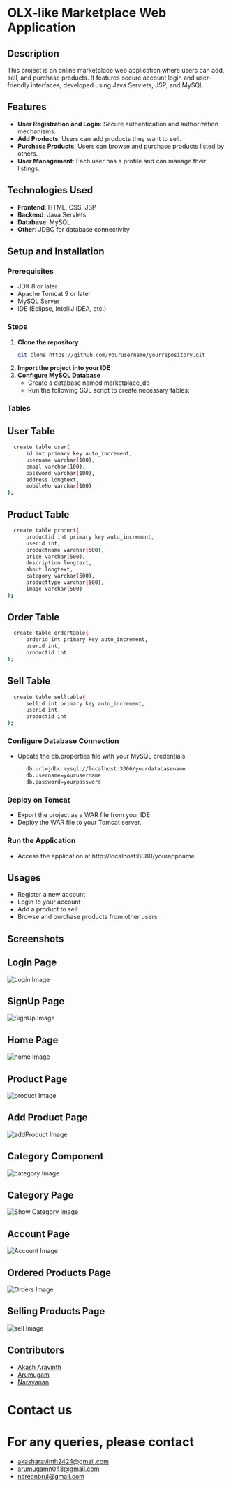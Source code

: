 # OLX-like Marketplace Web Application

## Description
This project is an online marketplace web application where users can add, sell, and purchase products. It features secure account login and user-friendly interfaces, developed using Java Servlets, JSP, and MySQL.

## Features
- **User Registration and Login**: Secure authentication and authorization mechanisms.
- **Add Products**: Users can add products they want to sell.
- **Purchase Products**: Users can browse and purchase products listed by others.
- **User Management**: Each user has a profile and can manage their listings.

## Technologies Used
- **Frontend**: HTML, CSS, JSP
- **Backend**: Java Servlets
- **Database**: MySQL
- **Other**: JDBC for database connectivity

## Setup and Installation

### Prerequisites
- JDK 8 or later
- Apache Tomcat 9 or later
- MySQL Server
- IDE (Eclipse, IntelliJ IDEA, etc.)

### Steps

1. **Clone the repository**
   ```bash
   git clone https://github.com/yourusername/yourrepository.git
2. **Import the project into your IDE**
3. **Configure MySQL Database**
   - Create a database named marketplace_db
   - Run the following SQL script to create necessary tables:
  

### Tables

## User Table

```bash
  create table user(
      id int primary key auto_increment,
      username varchar(100),
      email varchar(100),
      password varchar(100),
      address longtext,
      mobileNo varchar(100)
);
```

## Product Table

```bash
  create table product(
      productid int primary key auto_increment,
      userid int,
      productname varchar(500),
      price varchar(500),
      description longtext,
      about longtext,
      category varchar(500),
      producttype varchar(500),
      image varchar(500)
);
```

## Order Table

```bash
  create table ordertable(
      orderid int primary key auto_increment,
      userid int,
      productid int
);
```

## Sell Table

```bash
  create table selltable(
      sellid int primary key auto_increment,
      userid int,
      productid int
);
```
###  Configure Database Connection

 - Update the db.properties file with your MySQL credentials

```bash
      db.url=jdbc:mysql://localhost:3306/yourdatabasename
      db.username=yourusername
      db.password=yourpassword
```

### Deploy on Tomcat

- Export the project as a WAR file from your IDE
- Deploy the WAR file to your Tomcat server.

### Run the Application

 - Access the application at http://localhost:8080/yourappname

## Usages 
  - Register a new account
  - Login to your account
  - Add a product to sell
  - Browse and purchase products from other users


## Screenshots


## Login Page


![Login Image](https://github.com/akash-aravinth/Olx/blob/main/readmeimg/login.png)


## SignUp Page


![SignUp Image](https://github.com/akash-aravinth/Olx/blob/main/readmeimg/signup.png)


## Home Page


![home Image](https://github.com/akash-aravinth/Olx/blob/main/readmeimg/home.png)


## Product Page


![product Image](https://github.com/akash-aravinth/Olx/blob/main/readmeimg/product.png)


## Add Product Page


![addProduct Image](https://github.com/akash-aravinth/Olx/blob/main/readmeimg/sellproduct.png)


## Category Component


![category Image](https://github.com/akash-aravinth/Olx/blob/main/readmeimg/categorys.png)


## Category Page


![Show Category Image](https://github.com/akash-aravinth/Olx/blob/main/readmeimg/showcategory.png)


## Account Page


![Account Image](https://github.com/akash-aravinth/Olx/blob/main/readmeimg/account.png)


## Ordered Products Page


![Orders Image](https://github.com/akash-aravinth/Olx/blob/main/readmeimg/orders.png)


## Selling Products Page


![sell Image](https://github.com/akash-aravinth/Olx/blob/main/readmeimg/sellings.png)



## Contributors

- [Akash Aravinth](https://github.com/akash-aravinth)
- [Arumugam](https://github.com/Arumugamakash)
- [Narayanan](https://github.com/Narayanan-005)


# Contact us 

# For any queries, please contact 
  
   - akasharavinth2424@gmail.com
   - arumugamn048@gmail.com
   - nareanbrul@gmail.com